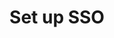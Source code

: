 ---
pcx_content_type: navigation
title: Set up SSO
external_link: /cloudflare-one/applications/configure-apps/dash-sso-apps/
_build:
  publishResources: false
  render: never
---